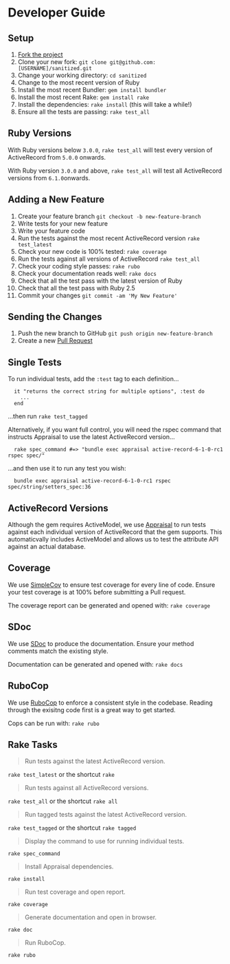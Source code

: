 # Developer Guide

## Setup

1. [Fork the project](https://help.github.com/articles/about-forks/)
2. Clone your new fork: `git clone git@github.com:[USERNAME]/sanitized.git`
3. Change your working directory: `cd sanitized`
4. Change to the most recent version of Ruby
5. Install the most recent Bundler: `gem install bundler`
6. Install the most recent Rake: `gem install rake`
7. Install the dependencies: `rake install` (this will take a while!)
8. Ensure all the tests are passing: `rake test_all`



## Ruby Versions

With Ruby versions below `3.0.0`, `rake test_all` will test every version of ActiveRecord
from `5.0.0` onwards.

With Ruby version `3.0.0` and above, `rake test_all` will test all ActiveRecord versions
from `6.1.0`onwards.



## Adding a New Feature

1. Create your feature branch `git checkout -b new-feature-branch`
2. Write tests for your new feature
3. Write your feature code
4. Run the tests against the most recent ActiveRecord version `rake test_latest`
5. Check your new code is 100% tested: `rake coverage`
6. Run the tests against all versions of ActiveRecord `rake test_all`
7. Check your coding style passes: `rake rubo`
8. Check your documentation reads well: `rake docs`
9. Check that all the test pass with the latest version of Ruby
10. Check that all the test pass with Ruby 2.5
11. Commit your changes `git commit -am 'My New Feature'`



## Sending the Changes

1. Push the new branch to GitHub `git push origin new-feature-branch`
2. Create a new [Pull Request](https://help.github.com/articles/creating-a-pull-request/)



## Single Tests

To run individual tests, add the `:test` tag to each definition...

```
  it "returns the correct string for multiple options", :test do
    ...
  end
```

...then run `rake test_tagged`


Alternatively, if you want full control, you will need the rspec command that
instructs Appraisal to use the latest ActiveRecord version...

```
  rake spec_command #=> "bundle exec appraisal active-record-6-1-0-rc1 rspec spec/"
```

...and then use it to run any test you wish:

```
  bundle exec appraisal active-record-6-1-0-rc1 rspec spec/string/setters_spec:36
```



## ActiveRecord Versions

Although the gem requires ActiveModel, we use
[Appraisal](http://github.com/thoughtbot/appraisal) 
to run tests against each individual version of ActiveRecord that the gem supports. 
This automaticvally includes ActiveModel and allows us to test the attribute API against
an actual database.




## Coverage

We use [SimpleCov](https://github.com/simplecov-ruby/simplecov) to ensure
test coverage for every line of code. Ensure your test coverage is at 100%
before submitting a Pull request.

The coverage report can be generated and opened with: `rake coverage`



## SDoc

We use [SDoc](https://github.com/zzak/sdoc) to produce the documentation.
Ensure your method comments match the existing style.

Documentation can be generated and opened with: `rake docs`



## RuboCop

We use [RuboCop](https://rubocop.org) to enforce a consistent style
in the codebase. Reading through the exisitng code first is a great way to
get started.

Cops can be run with: `rake rubo`




## Rake Tasks

> Run tests against the latest ActiveRecord version.

`rake test_latest` or the shortcut `rake`


> Run tests against all ActiveRecord versions.

`rake test_all` or the shortcut `rake all`


> Run tagged tests against the latest ActiveRecord version.

`rake test_tagged` or the shortcut `rake tagged`


> Display the command to use for running individual tests.

`rake spec_command`


> Install Appraisal dependencies.

`rake install`


> Run test coverage and open report.

`rake coverage`


> Generate documentation and open in browser.

`rake doc`


> Run RuboCop.

`rake rubo`



